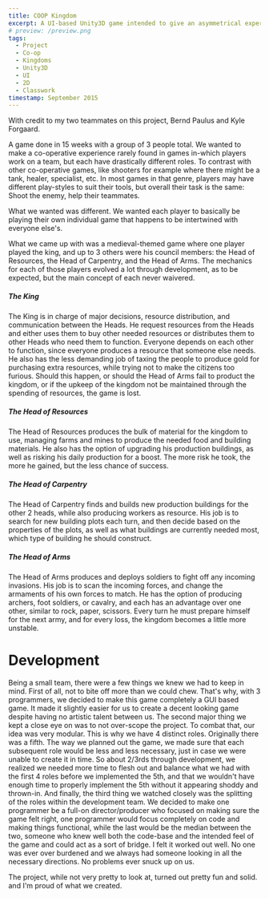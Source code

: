 ```yaml
---
title: COOP Kingdom
excerpt: A UI-based Unity3D game intended to give an asymmetrical experience similar to Guns of Icarus or Artemis Spacebridge Simulator.
# preview: /preview.png
tags:
  - Project
  - Co-op
  - Kingdoms
  - Unity3D
  - UI
  - 2D
  - Classwork
timestamp: September 2015
---
```


With credit to my two teammates on this project, Bernd Paulus and Kyle Forgaard.

A game done in 15 weeks with a group of 3 people total. We wanted to make a co-operative experience rarely found in games in-which players work on a team, but each have drastically different roles. To contrast with other co-operative games, like shooters for example where there might be a tank, healer, specialist, etc. In most games in that genre, players may have different play-styles to suit their tools, but overall their task is the same: Shoot the enemy, help their teammates.

What we wanted was different. We wanted each player to basically be playing their own individual game that happens to be intertwined with everyone else's.

What we came up with was a medieval-themed game where one player played the king, and up to 3 others were his council members: the Head of Resources, the Head of Carpentry, and the Head of Arms. The mechanics for each of those players evolved a lot through development, as to be expected, but the main concept of each never waivered.

##### The King
The King is in charge of major decisions, resource distribution, and communication between the Heads. He request resources from the Heads and either uses them to buy other needed resources or distributes them to other Heads who need them to function. Everyone depends on each other to function, since everyone produces a resource that someone else needs. He also has the less demanding job of taxing the people to produce gold for purchasing extra resources, while trying not to make the citizens too furious. Should this happen, or should the Head of Arms fail to product the kingdom, or if the upkeep of the kingdom not be maintained through the spending of resources, the game is lost.

##### The Head of Resources
The Head of Resources produces the bulk of material for the kingdom to use, managing farms and mines to produce the needed food and building materials. He also has the option of upgrading his production buildings, as well as risking his daily production for a boost. The more risk he took, the more he gained, but the less chance of success.

##### The Head of Carpentry
The Head of Carpentry finds and builds new production buildings for the other 2 heads, while also producing workers as resource. His job is to search for new building plots each turn, and then decide based on the properties of the plots, as well as what buildings are currently needed most, which type of building he should construct.

##### The Head of Arms
The Head of Arms produces and deploys soldiers to fight off any incoming invasions. His job is to scan the incoming forces, and change the armaments of his own forces to match. He has the option of producing archers, foot soldiers, or cavalry, and each has an advantage over one other, similar to rock, paper, scissors. Every turn he must prepare himself for the next army, and for every loss, the kingdom becomes a little more unstable.

# Development
Being a small team, there were a few things we knew we had to keep in mind. First of all, not to bite off more than we could chew. That's why, with 3 programmers, we decided to make this game completely a GUI based game. It made it slightly easier for us to create a decent looking game despite having no artistic talent between us. The second major thing we kept a close eye on was to not over-scope the project. To combat that, our idea was very modular. This is why we have 4 distinct roles. Originally there was a fifth. The way we planned out the game, we made sure that each subsequent role would be less and less necessary, just in case we were unable to create it in time. So about 2/3rds through development, we realized we needed more time to flesh out and balance what we had with the first 4 roles before we implemented the 5th, and that we wouldn't have enough time to properly implement the 5th without it appearing shoddy and thrown-in. And finally, the third thing we watched closely was the splitting of the roles within the development team. We decided to make one programmer be a full-on director/producer who focused on making sure the game felt right, one programmer would focus completely on code and making things functional, while the last would be the median between the two, someone who knew well both the code-base and the intended feel of the game and could act as a sort of bridge. I felt it worked out well. No one was ever over burdened and we always had someone looking in all the necessary directions. No problems ever snuck up on us.

The project, while not very pretty to look at, turned out pretty fun and solid. and I'm proud of what we created.
